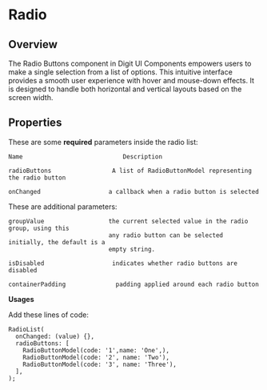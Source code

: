 # Radio

## Overview

The Radio Buttons component in Digit UI Components empowers users to make a single selection from a list of options. This intuitive interface provides a smooth user experience with hover and mouse-down effects. It is designed to handle both horizontal and vertical layouts based on the screen width.

## **Properties**

These are some **required** parameters inside the radio list:

```
Name                            Description
```

```
radioButtons                 A list of RadioButtonModel representing the radio button
```

```
onChanged                   a callback when a radio button is selected
```

These are additional parameters:

```
groupValue                  the current selected value in the radio group, using this
                            any radio button can be selected initially, the default is a
                            empty string.
```

```
isDisabled                   indicates whether radio buttons are disabled
```

```
containerPadding              padding applied around each radio button
```

**Usages**

Add these lines of code:

```
RadioList(
  onChanged: (value) {},
  radioButtons: [
    RadioButtonModel(code: '1',name: 'One',),
    RadioButtonModel(code: '2', name: 'Two'),
    RadioButtonModel(code: '3', name: 'Three'),
  ],
);
```
